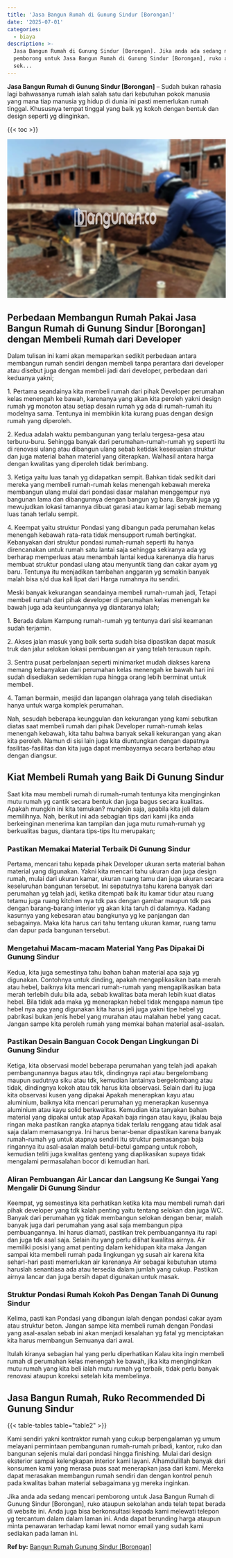 ```yaml
---
title: 'Jasa Bangun Rumah di Gunung Sindur [Borongan]'
date: '2025-07-01'
categories:
  - biaya
description: >-
  Jasa Bangun Rumah di Gunung Sindur [Borongan]. Jika anda ada sedang mencari
  pemborong untuk Jasa Bangun Rumah di Gunung Sindur [Borongan], ruko ataupun
  sek...
---
```


**Jasa Bangun Rumah di Gunung Sindur \[Borongan\]** – Sudah bukan rahasia lagi bahwasanya rumah ialah salah satu dari kebutuhan pokok manusia yang mana tiap manusia yg hidup di dunia ini pasti memerlukan rumah tinggal. Khususnya tempat tinggal yang baik yg kokoh dengan bentuk dan design seperti yg diinginkan.

{{< toc >}}

![Jasa Bangun Rumah di Gunung Sindur [Borongan]](/images/borong-bangunan-18.png)

## Perbedaan Membangun Rumah Pakai Jasa Bangun Rumah di Gunung Sindur \[Borongan\] dengan Membeli Rumah dari Developer

Dalam tulisan ini kami akan memaparkan sedikit perbedaan antara membangun rumah sendiri dengan membeli tanpa perantara dari developer atau disebut juga dengan membeli jadi dari developer, perbedaan dari keduanya yakni;

1\. Pertama seandainya kita membeli rumah dari pihak Developer perumahan kelas menengah ke bawah, karenanya yang akan kita peroleh yakni design rumah yg monoton atau setiap desain rumah yg ada di rumah-rumah itu modelnya sama. Tentunya ini membikin kita kurang puas dengan design rumah yang diperoleh.

2\. Kedua adalah waktu pembangunan yang terlalu tergesa-gesa atau terburu-buru. Sehingga banyak dari perumahan-rumah-rumah yg seperti itu di renovasi ulang atau dibangun ulang sebab ketidak kesesuaian struktur dan juga material bahan material yang diterapkan. Walhasil antara harga dengan kwalitas yang diperoleh tidak berimbang.

3\. Ketiga yaitu luas tanah yg didapatkan sempit. Bahkan tidak sedikit dari mereka yang membeli rumah-rumah kelas menengah kebawah mereka membangun ulang mulai dari pondasi dasar malahan menggempur nya bangunan lama dan dibangunnya dengan bangun yg baru. Banyak juga yg mewujudkan lokasi tamannya dibuat garasi atau kamar lagi sebab memang luas tanah terlalu sempit.

4\. Keempat yaitu struktur Pondasi yang dibangun pada perumahan kelas menengah kebawah rata-rata tidak mensupport rumah bertingkat. Kebanyakan dari struktur pondasi rumah-rumah seperti itu hanya direncanakan untuk rumah satu lantai saja sehingga sekiranya ada yg berharap memperluas atau menambah lantai kedua karenanya dia harus membuat struktur pondasi ulang atau menyuntik tiang dan cakar ayam yg baru. Tentunya itu menjadikan tambahan anggaran yg semakin banyak malah bisa s/d dua kali lipat dari Harga rumahnya itu sendiri.

Meski banyak kekurangan seandainya membeli rumah-rumah jadi, Tetapi membeli rumah dari pihak developer di perumahan kelas menengah ke bawah juga ada keuntungannya yg diantaranya ialah;

1\. Berada dalam Kampung rumah-rumah yg tentunya dari sisi keamanan sudah terjamin.

2\. Akses jalan masuk yang baik serta sudah bisa dipastikan dapat masuk truk dan jalur selokan lokasi pembuangan air yang telah tersusun rapih.

3\. Sentra pusat perbelanjaan seperti minimarket mudah diakses karena memang kebanyakan dari perumahan kelas menengah ke bawah hari ini sudah disediakan sedemikian rupa hingga orang lebih berminat untuk membeli.

4\. Taman bermain, mesjid dan lapangan olahraga yang telah disediakan hanya untuk warga komplek perumahan.

Nah, sesudah beberapa keunggulan dan kekurangan yang kami sebutkan diatas saat membeli rumah dari pihak Developer rumah-rumah kelas menengah kebawah, kita tahu bahwa banyak sekali kekurangan yang akan kita peroleh. Namun di sisi lain juga kita diuntungkan dengan dapatnya fasilitas-fasilitas dan kita juga dapat membayarnya secara bertahap atau dengan diangsur.

## Kiat Membeli Rumah yang Baik Di Gunung Sindur

Saat kita mau membeli rumah di rumah-rumah tentunya kita menginginkan mutu rumah yg cantik secara bentuk dan juga bagus secara kualitas. Apakah mungkin ini kita temukan? mungkin saja, apabila kita jeli dalam memilihnya. Nah, berikut ini ada sebagian tips dari kami jika anda berkeinginan menerima kan tampilan dan juga mutu rumah-rumah yg berkualitas bagus, diantara tips-tips Itu merupakan;

### Pastikan Memakai Material Terbaik Di Gunung Sindur

Pertama, mencari tahu kepada pihak Developer ukuran serta material bahan material yang digunakan. Yakni kita mencari tahu ukuran dan juga design rumah, mulai dari ukuran kamar, ukuran ruang tamu dan juga ukuran secara keseluruhan bangunan tersebut. Ini sepatutnya tahu karena banyak dari perumahan yg telah jadi, ketika ditempati baik itu kamar tidur atau ruang tetamu juga ruang kitchen nya tdk pas dengan gambar maupun tdk pas dengan barang-barang interior yg akan kita taruh di dalamnya. Kadang kasurnya yang kebesaran atau bangkunya yg ke panjangan dan sebagainya. Maka kita harus cari tahu tentang ukuran kamar, ruang tamu dan dapur pada bangunan tersebut.

### Mengetahui Macam-macam Material Yang Pas Dipakai Di Gunung Sindur

Kedua, kita juga semestinya tahu bahan bahan material apa saja yg digunakan. Contohnya untuk dinding, apakah mengaplikasikan bata merah atau hebel, baiknya kita mencari rumah-rumah yang mengaplikasikan bata merah terlebih dulu bila ada, sebab kwalitas bata merah lebih kuat diatas hebel. Bila tidak ada maka yg menerapkan hebel tidak mengapa namun tipe hebel nya apa yang digunakan kita harus jeli juga yakni tipe hebel yg pabrikasi bukan jenis hebel yang murahan atau malahan hebel yang cacat. Jangan sampe kita peroleh rumah yang memkai bahan material asal-asalan.

### Pastikan Desain Banguan Cocok Dengan Lingkungan Di Gunung Sindur

Ketiga, kita observasi model beberapa perumahan yang telah jadi apakah pembangunannya bagus atau tdk, dindingnya rapi atau bergelombang maupun sudutnya siku atau tdk, kemudian lantainya bergelombang atau tidak, dindingnya kokoh atau tdk harus kita observasi. Selain dari itu juga kita observasi kusen yang dipakai Apakah menerapkan kayu atau aluminium, baiknya kita mencari perumahan yg menerapkan kusennya aluminium atau kayu solid berkwalitas. Kemudian kita tanyakan bahan material yang dipakai untuk atap Apakah baja ringan atau kayu, jikalau baja ringan maka pastikan rangka atapnya tidak terlalu renggang atau tidak asal saja dalam memasangnya. Ini harus benar-benar dipastikan karena banyak rumah-rumah yg untuk atapnya sendiri itu struktur pemasangan baja ringannya itu asal-asalan malah betul-betul gampang untuk roboh, kemudian teliti juga kwalitas genteng yang diaplikasikan supaya tidak mengalami permasalahan bocor di kemudian hari.

### Aliran Pembuangan Air Lancar dan Langsung Ke Sungai Yang Mengalir Di Gunung Sindur

Keempat, yg semestinya kita perhatikan ketika kita mau membeli rumah dari pihak developer yang tdk kalah penting yaitu tentang selokan dan juga WC. Banyak dari perumahan yg tidak membangun selokan dengan benar, malah banyak juga dari perumahan yang asal saja membangun pipa pembuangannya. Ini harus diamati, pastikan trek pembuangannya itu rapi dan juga tdk asal saja. Selain itu yang perlu dilihat kwalitas airnya. Air memiliki posisi yang amat penting dalam kehidupan kita maka Jangan sampai kita membeli rumah pada lingkungan yg susah air karena kita sehari-hari pasti memerlukan air karenanya Air sebagai kebutuhan utama haruslah senantiasa ada atau tersedia dalam jumlah yang cukup. Pastikan airnya lancar dan juga bersih dapat digunakan untuk masak.

### Struktur Pondasi Rumah Kokoh Pas Dengan Tanah Di Gunung Sindur

Kelima, pasti kan Pondasi yang dibangun ialah dengan pondasi cakar ayam atau struktur beton. Jangan sampe kita membeli rumah dengan Pondasi yang asal-asalan sebab ini akan menjadi kesalahan yg fatal yg menciptakan kita harus membangun Semuanya dari awal.

Itulah kiranya sebagian hal yang perlu diperhatikan Kalau kita ingin membeli rumah di perumahan kelas menengah ke bawah, jika kita menginginkan mutu rumah yang kita beli ialah mutu rumah yg terbaik, tidak perlu banyak renovasi ataupun koreksi setelah kita membelinya.

## Jasa Bangun Rumah, Ruko Recommended Di Gunung Sindur

{{< table-tables table="table2" >}}

Kami sendiri yakni kontraktor rumah yang cukup berpengalaman yg umum melayani permintaan pembangunan rumah-rumah pribadi, kantor, ruko dan bangunan sejenis mulai dari pondasi hingga finishing. Mulai dari design eksterior sampai kelengkapan interior kami layani. Alhamdulillah banyak dari konsumen kami yang merasa puas saat menerapkan jasa dari kami. Mereka dapat merasakan membangun rumah sendiri dan dengan kontrol penuh pada kwalitas bahan material sebagaimana yg mereka inginkan.

Jika anda ada sedang mencari pemborong untuk Jasa Bangun Rumah di Gunung Sindur \[Borongan\], ruko ataupun sekolahan anda telah tepat berada di website ini. Anda juga bisa berkonsultasi kepada kami melewati telepon yg tercantum dalam dalam laman ini. Anda dapat berunding harga ataupun minta penawaran terhadap kami lewat nomor email yang sudah kami sediakan pada laman ini.

**Ref by:** [Bangun Rumah Gunung Sindur [Borongan]](https://id.wikipedia.org/wiki/Bangun)
